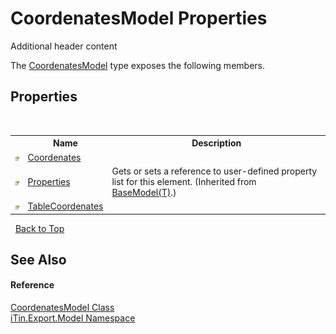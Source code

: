# CoordenatesModel Properties
Additional header content 

The <a href="T_iTin_Export_Model_CoordenatesModel">CoordenatesModel</a> type exposes the following members.


## Properties
&nbsp;<table><tr><th></th><th>Name</th><th>Description</th></tr><tr><td>![Public property](media/pubproperty.gif "Public property")</td><td><a href="P_iTin_Export_Model_CoordenatesModel_Coordenates">Coordenates</a></td><td /></tr><tr><td>![Public property](media/pubproperty.gif "Public property")</td><td><a href="P_iTin_Export_Model_BaseModel_1_Properties">Properties</a></td><td>
Gets or sets a reference to user-defined property list for this element.
 (Inherited from <a href="T_iTin_Export_Model_BaseModel_1">BaseModel(T)</a>.)</td></tr><tr><td>![Public property](media/pubproperty.gif "Public property")</td><td><a href="P_iTin_Export_Model_CoordenatesModel_TableCoordenates">TableCoordenates</a></td><td /></tr></table>&nbsp;
<a href="#coordenatesmodel-properties">Back to Top</a>

## See Also


#### Reference
<a href="T_iTin_Export_Model_CoordenatesModel">CoordenatesModel Class</a><br /><a href="N_iTin_Export_Model">iTin.Export.Model Namespace</a><br />
